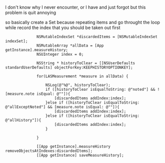 
I don't know why I never encounter, or I have and just forgot but this problem is quit annoying

so basically create a Set because repeating items
and go throught the loop while record the index that you should be taken out first


                  NSMutableIndexSet *discardedItems = [NSMutableIndexSet indexSet];
                  NSMutableArray *allData = [App getInstance].measureHistory;
                  NSUInteger index = 0;

                  NSString * historyToClear = [[NSUserDefaults standardUserDefaults] objectForKey:KEEPHISTORYOPTIONKEY];

                  for(LASMeasurement *measure in allData) {

                      NSLog(@"%@", historyToClear);
                      if ([historyToClear isEqualToString: @"noted"] && ![measure.note isEqual: @""]){
                          [discardedItems addIndex:index];
                      }else if ([historyToClear isEqualToString: @"allExceptNoted"] && [measure.note isEqual: @""]){
                          [discardedItems addIndex:index];
                      }else if ([historyToClear isEqualToString: @"allHistory"]){
                          [discardedItems addIndex:index];
                      }

                  }

                  [[App getInstance].measureHistory removeObjectsAtIndexes:discardedItems];
                  [[App getInstance] saveMeasureHistory];

